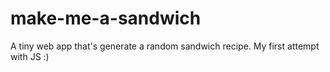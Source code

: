 make-me-a-sandwich
==================

A tiny web app that's generate a random sandwich recipe. My first attempt with JS :)
